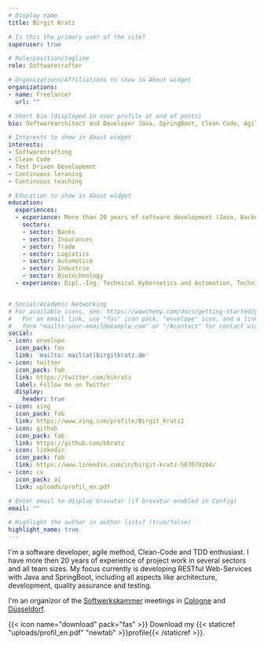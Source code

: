 ```yaml
---
# Display name
title: Birgit Kratz

# Is this the primary user of the site?
superuser: true

# Role/position/tagline
role: Softwarecrafter

# Organizations/Affiliations to show in About widget
organizations:
- name: Freelancer
  url: ""

# Short bio (displayed in user profile at end of posts)
bio: Softwarearchitect and Developer Java, SpringBoot, Clean Code, Agile

# Interests to show in About widget
interests:
- Softwarecrafting
- Clean Code
- Test Driven Developemnt
- Continuous leraning
- Continuous teaching

# Education to show in About widget
education:
  experiences:
  - ecperience: More than 20 years of software development (Java, Backend)
    sectors:
    - sector: Banks
    - sector: Insurances
    - sector: Trade
    - sector: Logistics
    - sector: Automotice
    - sector: Industrie
    - sector: Biotechnology
  - experience: Dipl.-Ing. Technical Kybernetics and Automation, Technical University of Dresden, 1992


# Social/Academic Networking
# For available icons, see: https://wowchemy.com/docs/getting-started/page-builder/#icons
#   For an email link, use "fas" icon pack, "envelope" icon, and a link in the
#   form "mailto:your-email@example.com" or "/#contact" for contact widget.
social:
- icon: envelope
  icon_pack: fas
  link: 'mailto: mail(at)birgitkratz.de'
- icon: twitter
  icon_pack: fab
  link: https://twitter.com/bikratz
  label: Follow me on Twitter
  display:
    header: true
- icon: xing
  icon_pack: fab
  link: https://www.xing.com/profile/Birgit_Kratz2
- icon: github
  icon_pack: fab
  link: https://github.com/bkratz
- icon: linkedin
  icon_pack: fab
  link: https://www.linkedin.com/in/birgit-kratz-567079204/
- icon: cv
  icon_pack: ai
  link: uploads/profil_en.pdf

# Enter email to display Gravatar (if Gravatar enabled in Config)
email: ""

# Highlight the author in author lists? (true/false)
highlight_name: true
---
```


I'm a software developer, agile method, Clean-Code and TDD enthusiast.
I have more then 20 years of experience of project work in several sectors and all team sizes.
My focus currently is developing RESTful Web-Services with Java and SpringBoot, including all aspects like architecture, development, quality assurance and testing.

I'm an organizor of the [Softwerkskammer](https://softwerkskammer.org) meetings in [Cologne](https://www.meetup.com/de-DE/Softwerkskammer-Koln/) and [Düsseldorf](https://www.meetup.com/de-DE/Softwerkskammer-Dusseldorf/).

{{< icon name="download" pack="fas" >}} Download my {{< staticref "uploads/profil_en.pdf" "newtab" >}}profile{{< /staticref >}}.
